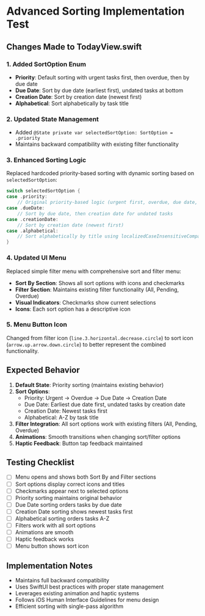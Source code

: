 # Advanced Sorting Implementation Test

## Changes Made to TodayView.swift

### 1. Added SortOption Enum
- **Priority**: Default sorting with urgent tasks first, then overdue, then by due date
- **Due Date**: Sort by due date (earliest first), undated tasks at bottom
- **Creation Date**: Sort by creation date (newest first)
- **Alphabetical**: Sort alphabetically by task title

### 2. Updated State Management
- Added `@State private var selectedSortOption: SortOption = .priority`
- Maintains backward compatibility with existing filter functionality

### 3. Enhanced Sorting Logic
Replaced hardcoded priority-based sorting with dynamic sorting based on `selectedSortOption`:

```swift
switch selectedSortOption {
case .priority:
    // Original priority-based logic (urgent first, overdue, due date, creation date)
case .dueDate:
    // Sort by due date, then creation date for undated tasks
case .creationDate:
    // Sort by creation date (newest first)
case .alphabetical:
    // Sort alphabetically by title using localizedCaseInsensitiveCompare
}
```

### 4. Updated UI Menu
Replaced simple filter menu with comprehensive sort and filter menu:
- **Sort By Section**: Shows all sort options with icons and checkmarks
- **Filter Section**: Maintains existing filter functionality (All, Pending, Overdue)
- **Visual Indicators**: Checkmarks show current selections
- **Icons**: Each sort option has a descriptive icon

### 5. Menu Button Icon
Changed from filter icon (`line.3.horizontal.decrease.circle`) to sort icon (`arrow.up.arrow.down.circle`) to better represent the combined functionality.

## Expected Behavior

1. **Default State**: Priority sorting (maintains existing behavior)
2. **Sort Options**:
   - Priority: Urgent → Overdue → Due Date → Creation Date
   - Due Date: Earliest due date first, undated tasks by creation date
   - Creation Date: Newest tasks first
   - Alphabetical: A-Z by task title
3. **Filter Integration**: All sort options work with existing filters (All, Pending, Overdue)
4. **Animations**: Smooth transitions when changing sort/filter options
5. **Haptic Feedback**: Button tap feedback maintained

## Testing Checklist

- [ ] Menu opens and shows both Sort By and Filter sections
- [ ] Sort options display correct icons and titles
- [ ] Checkmarks appear next to selected options
- [ ] Priority sorting maintains original behavior
- [ ] Due Date sorting orders tasks by due date
- [ ] Creation Date sorting shows newest tasks first
- [ ] Alphabetical sorting orders tasks A-Z
- [ ] Filters work with all sort options
- [ ] Animations are smooth
- [ ] Haptic feedback works
- [ ] Menu button shows sort icon

## Implementation Notes

- Maintains full backward compatibility
- Uses SwiftUI best practices with proper state management
- Leverages existing animation and haptic systems
- Follows iOS Human Interface Guidelines for menu design
- Efficient sorting with single-pass algorithm